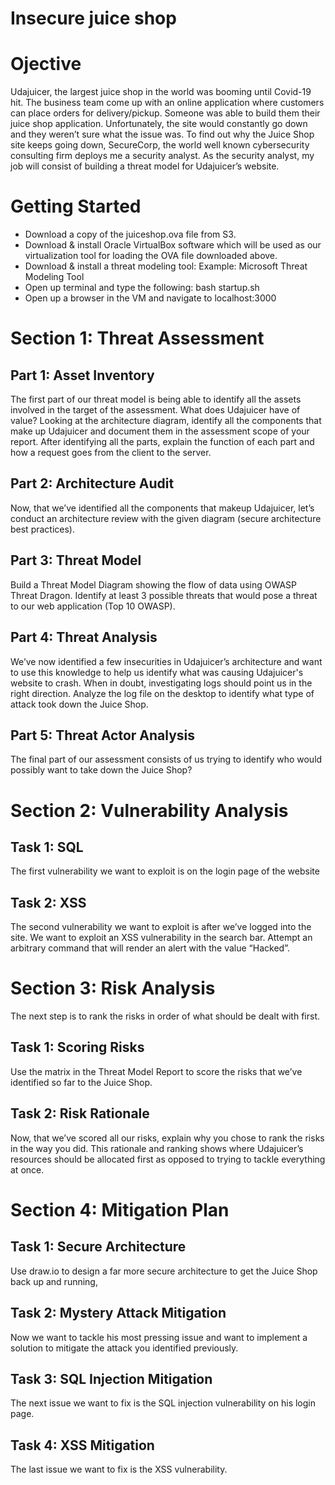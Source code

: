 # Insecure juice shop

# Ojective
Udajuicer, the largest juice shop in the world was booming until Covid-19 hit. The business team come up with an online application where customers can place orders for 
delivery/pickup. Someone was able to build them their juice shop application. Unfortunately, the site would constantly go down and they weren’t sure what the issue was. 
To find out why the Juice Shop site keeps going down, SecureCorp, the world well known cybersecurity consulting firm deploys me a security analyst.
As the security analyst, my job will consist of building a threat model for Udajuicer’s website.

# Getting Started
* Download a copy of the juiceshop.ova file from S3. 
* Download & install Oracle VirtualBox software which will be used as our virtualization tool for loading the OVA file downloaded above.
* Download & install a threat modeling tool:
  Example: Microsoft Threat Modeling Tool
* Open up terminal and type the following: bash startup.sh
* Open up a browser in the VM and navigate to localhost:3000

# Section 1: Threat Assessment
## Part 1: Asset Inventory
The first part of our threat model is being able to identify all the assets involved in the target of the assessment. What does Udajuicer have of value? Looking at the architecture 
diagram, identify all the components that make up Udajuicer and document them in the assessment scope of your report. After identifying all the parts, explain the function of each
part and how a request goes from the client to the server. 
## Part 2: Architecture Audit
Now, that we’ve identified all the components that makeup Udajuicer, let’s conduct an architecture review with the given diagram (secure architecture best practices).
## Part 3: Threat Model
Build a Threat Model Diagram showing the flow of data using OWASP Threat Dragon. Identify at least 3 possible threats that would pose a threat to our web application (Top 10
OWASP).
## Part 4: Threat Analysis
We’ve now identified a few insecurities in Udajuicer’s architecture and want to use this knowledge to help us identify what was causing Udajuicer's website to crash. When in doubt,
investigating logs should point us in the right direction. Analyze the log file on the desktop to identify what type of attack took down the Juice Shop.
## Part 5: Threat Actor Analysis
The final part of our assessment consists of us trying to identify who would possibly want to take down the Juice Shop? 

# Section 2: Vulnerability Analysis
## Task 1: SQL 
The first vulnerability we want to exploit is on the login page of the website
## Task 2: XSS
The second vulnerability we want to exploit is after we’ve logged into the site. We want to exploit an XSS vulnerability in the search bar. Attempt an arbitrary command that will
render an alert with the value “Hacked”. 

# Section 3: Risk Analysis
The next step is to rank the risks in order of what should be dealt with first. 
## Task 1: Scoring Risks
Use the matrix in the Threat Model Report to score the risks that we’ve identified so far to the Juice Shop.
## Task 2: Risk Rationale
Now, that we’ve scored all our risks, explain why you chose to rank the risks in the way you did. This rationale and ranking shows where Udajuicer’s resources should be allocated
first as opposed to trying to tackle everything at once.

# Section 4: Mitigation Plan
## Task 1: Secure Architecture
Use draw.io to design a far more secure architecture to get the Juice Shop back up and running,
## Task 2: Mystery Attack Mitigation
Now we want to tackle his most pressing issue and want to implement a solution to mitigate the attack you identified previously.
## Task 3: SQL Injection Mitigation
The next issue we want to fix is the SQL injection vulnerability on his login page.
## Task 4: XSS Mitigation
The last issue we want to fix is the XSS vulnerability.

